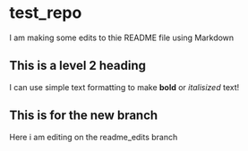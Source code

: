 # test_repo

I am making some edits to thie README file using Markdown

## This is a level 2 heading

I can use simple text formatting to make **bold** or *italisized* text!

## This is for the new branch

Here i am editing on the readme_edits branch
